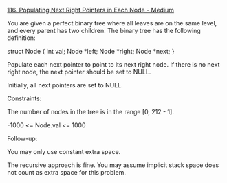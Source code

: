 [116. Populating Next Right Pointers in Each Node - Medium](https://leetcode.com/problems/populating-next-right-pointers-in-each-node/)

You are given a perfect binary tree where all leaves are on the same level, and every parent has two children. The binary tree has the following definition:


struct Node {
  int val;
  Node *left;
  Node *right;
  Node *next;
}


Populate each next pointer to point to its next right node. If there is no next right node, the next pointer should be set to NULL.


Initially, all next pointers are set to NULL.


Constraints:

The number of nodes in the tree is in the range [0, 212 - 1].

-1000 <= Node.val <= 1000
 

Follow-up:

You may only use constant extra space.

The recursive approach is fine. You may assume implicit stack space does not count as extra space for this problem.
